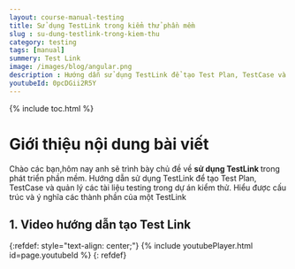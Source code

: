 ```yaml
---
layout: course-manual-testing
title: Sử dụng TestLink trong kiểm thử phần mềm
slug : su-dung-testlink-trong-kiem-thu
category: testing
tags: [manual]
summery: Test Link
image: /images/blog/angular.png
description : Hướng dẫn sử dụng TestLink để tạo Test Plan, TestCase và quản lý các tài liệu testing  trong dự án kiểm thử. Hiểu được cấu trúc và ý nghĩa các thành phần của một TestLink 
youtubeId: 0pcDGii2R5Y
---
```


{% include toc.html %}

# **Giới thiệu nội dung bài viết**

Chào các bạn,hôm nay anh sẽ trình bày chủ đề về <b> sử dụng TestLink </b> trong phát triển phần mềm. Hướng dẫn sử dụng TestLink để tạo Test Plan, TestCase và quản lý các tài liệu testing  trong dự án kiểm thử. Hiểu được cấu trúc và ý nghĩa các thành phần của một TestLink 


## **1. Video hướng dẫn tạo Test Link**

{:refdef: style="text-align: center;"}
{% include youtubePlayer.html id=page.youtubeId %}
{: refdef}



